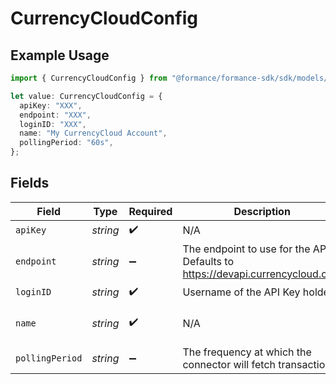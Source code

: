 # CurrencyCloudConfig

## Example Usage

```typescript
import { CurrencyCloudConfig } from "@formance/formance-sdk/sdk/models/shared";

let value: CurrencyCloudConfig = {
  apiKey: "XXX",
  endpoint: "XXX",
  loginID: "XXX",
  name: "My CurrencyCloud Account",
  pollingPeriod: "60s",
};
```

## Fields

| Field                                                                         | Type                                                                          | Required                                                                      | Description                                                                   | Example                                                                       |
| ----------------------------------------------------------------------------- | ----------------------------------------------------------------------------- | ----------------------------------------------------------------------------- | ----------------------------------------------------------------------------- | ----------------------------------------------------------------------------- |
| `apiKey`                                                                      | *string*                                                                      | :heavy_check_mark:                                                            | N/A                                                                           | XXX                                                                           |
| `endpoint`                                                                    | *string*                                                                      | :heavy_minus_sign:                                                            | The endpoint to use for the API. Defaults to https://devapi.currencycloud.com | XXX                                                                           |
| `loginID`                                                                     | *string*                                                                      | :heavy_check_mark:                                                            | Username of the API Key holder                                                | XXX                                                                           |
| `name`                                                                        | *string*                                                                      | :heavy_check_mark:                                                            | N/A                                                                           | My CurrencyCloud Account                                                      |
| `pollingPeriod`                                                               | *string*                                                                      | :heavy_minus_sign:                                                            | The frequency at which the connector will fetch transactions                  | 60s                                                                           |